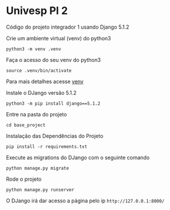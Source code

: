 # Univesp PI 2
Código do projeto integrador 1 usando Django 5.1.2

Crie um ambiente virtual (venv) do python3 

```python3 -m venv .venv```

Faça o acesso do seu venv do python3

```source .venv/bin/activate```

Para mais detalhes acesse [venv](https://docs.python.org/pt-br/3/library/venv.html)

Instale o DJango versão 5.1.2

```python3 -m pip install django==5.1.2```

Entre na pasta do projeto 

```cd base_project```

Instalação das Dependências do Projeto

```pip install -r requirements.txt```

Execute as migrations do DJango com o seguinte comando

```python manage.py migrate```

Rode o projeto

```python manage.py runserver```

O DJango irá dar acesso a página pelo ip ```http://127.0.0.1:8000/```
